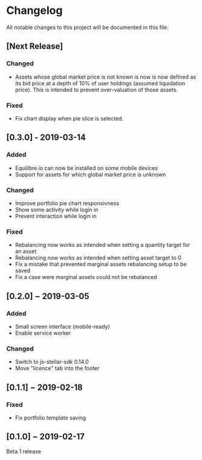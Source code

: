 # Changelog

All notable changes to this project will be documented in this file.

## [Next Release]

### Changed

- Assets whose global market price is not known is now is now defined as its bid
  price at a depth of 10% of user holdings (assumed liquidation price). This is
  intended to prevent over-valuation of those assets.

### Fixed

- Fix chart display when pie slice is selected.

## [0.3.0] - 2019-03-14

### Added

- Equilibre.io can now be installed on some mobile devices
- Support for assets for which global market price is unknown

### Changed

- Improve portfolio pie chart responsivness
- Show some activity while login in
- Prevent interaction while login in

### Fixed

- Rebalancing now works as intended when setting a quantity target for an asset
- Rebalancing now works as intended when setting asset target to 0
- Fix a mistake that prevented marginal assets rebalancing setup to be saved
- Fix a case were marginal assets could not be rebalanced

## [0.2.0] − 2019-03-05

### Added

- Small screen interface (mobile-ready)
- Enable service worker

### Changed

- Switch to js-stellar-sdk 0.14.0
- Move "licence" tab into the footer

## [0.1.1] − 2019-02-18

### Fixed

- Fix portfolio template saving

## [0.1.0] − 2019-02-17

Beta 1 release
